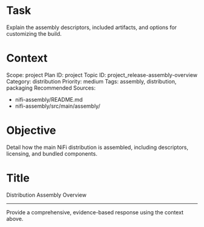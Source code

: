 # Task
Explain the assembly descriptors, included artifacts, and options for customizing the build.

# Context
Scope: project
Plan ID: project
Topic ID: project_release-assembly-overview
Category: distribution
Priority: medium
Tags: assembly, distribution, packaging
Recommended Sources:
- nifi-assembly/README.md
- nifi-assembly/src/main/assembly/

# Objective
Detail how the main NiFi distribution is assembled, including descriptors, licensing, and bundled components.

# Title
Distribution Assembly Overview

---

Provide a comprehensive, evidence-based response using the context above.

